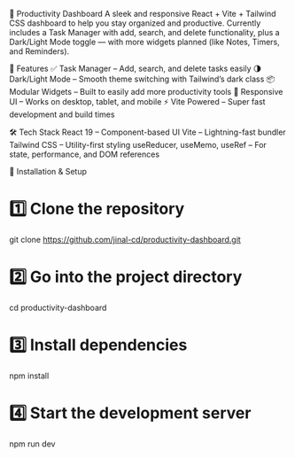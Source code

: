 📌 Productivity Dashboard
A sleek and responsive React + Vite + Tailwind CSS dashboard to help you stay organized and productive.
Currently includes a Task Manager with add, search, and delete functionality, plus a Dark/Light Mode toggle — with more widgets planned (like Notes, Timers, and Reminders).

🚀 Features
✅ Task Manager – Add, search, and delete tasks easily
🌗 Dark/Light Mode – Smooth theme switching with Tailwind’s dark class
📦 Modular Widgets – Built to easily add more productivity tools
📱 Responsive UI – Works on desktop, tablet, and mobile
⚡ Vite Powered – Super fast development and build times

🛠 Tech Stack
React 19 – Component-based UI
Vite – Lightning-fast bundler
Tailwind CSS – Utility-first styling
useReducer, useMemo, useRef – For state, performance, and DOM references

📂 Installation & Setup

# 1️⃣ Clone the repository
git clone https://github.com/jinal-cd/productivity-dashboard.git

# 2️⃣ Go into the project directory
cd productivity-dashboard

# 3️⃣ Install dependencies
npm install

# 4️⃣ Start the development server
npm run dev
